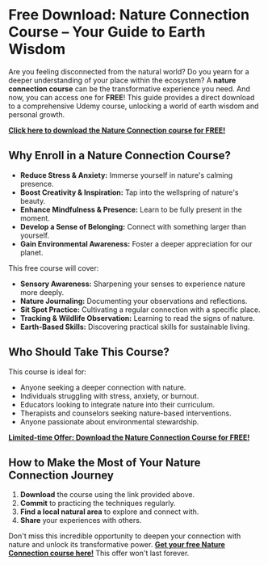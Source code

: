 # Free Download: Nature Connection Course – Your Guide to Earth Wisdom

Are you feeling disconnected from the natural world? Do you yearn for a deeper understanding of your place within the ecosystem? A **nature connection course** can be the transformative experience you need. And now, you can access one for **FREE**! This guide provides a direct download to a comprehensive Udemy course, unlocking a world of earth wisdom and personal growth.

[**Click here to download the Nature Connection course for FREE!**](https://udemywork.com/nature-connection-course)

## Why Enroll in a Nature Connection Course?

*   **Reduce Stress & Anxiety:** Immerse yourself in nature's calming presence.
*   **Boost Creativity & Inspiration:** Tap into the wellspring of nature's beauty.
*   **Enhance Mindfulness & Presence:** Learn to be fully present in the moment.
*   **Develop a Sense of Belonging:** Connect with something larger than yourself.
*   **Gain Environmental Awareness:** Foster a deeper appreciation for our planet.

This free course will cover:
*   **Sensory Awareness:** Sharpening your senses to experience nature more deeply.
*   **Nature Journaling:** Documenting your observations and reflections.
*   **Sit Spot Practice:** Cultivating a regular connection with a specific place.
*   **Tracking & Wildlife Observation:** Learning to read the signs of nature.
*   **Earth-Based Skills:** Discovering practical skills for sustainable living.

## Who Should Take This Course?

This course is ideal for:

*   Anyone seeking a deeper connection with nature.
*   Individuals struggling with stress, anxiety, or burnout.
*   Educators looking to integrate nature into their curriculum.
*   Therapists and counselors seeking nature-based interventions.
*   Anyone passionate about environmental stewardship.

[**Limited-time Offer: Download the Nature Connection Course for FREE!**](https://udemywork.com/nature-connection-course)

## How to Make the Most of Your Nature Connection Journey

1.  **Download** the course using the link provided above.
2.  **Commit** to practicing the techniques regularly.
3.  **Find a local natural area** to explore and connect with.
4.  **Share** your experiences with others.

Don't miss this incredible opportunity to deepen your connection with nature and unlock its transformative power. **[Get your free Nature Connection course here!](https://udemywork.com/nature-connection-course)** This offer won't last forever.
